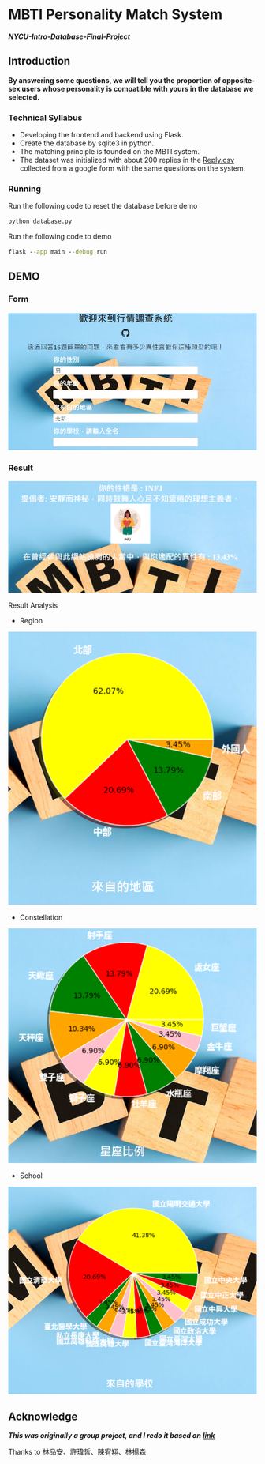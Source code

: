 # MBTI Personality Match System
***NYCU-Intro-Database-Final-Project***

## Introduction
**By answering some questions, we will tell you the proportion of opposite-sex users whose personality is compatible with yours in the database we selected.**

### Technical Syllabus
* Developing the frontend and backend using Flask.
* Create the database by sqlite3 in python.
* The matching principle is founded on the MBTI system.
* The dataset was initialized with about 200 replies in the [Reply.csv](https://github.com/ailuropodaWu/NYCU-Intro-Database-Final-Project/blob/main/database/data/Reply.csv) collected from a google form with the same questions on the system.
### Running  
Run the following code to reset the database before demo
```cmd
python database.py
```
Run the following code to demo
```cmd
flask --app main --debug run
```

## DEMO
### Form
![alt text](./asset/form_screenshot.png)

### Result
![alt text](./asset/result_screenshot.png)

Result Analysis
- Region

![region](./asset/region_analysis.png)
- Constellation

![constellation](./asset/constellation_analysis.png)
- School

![school](./asset/school_analysis.png)

## Acknowledge
***This was originally a group project, and I redo it based on*** [***link***](https://github.com/HaKkaz/NYCU-Introduction-to-Database-Systems)

Thanks to 林品安、許瑋哲、陳宥翔、林揚森  